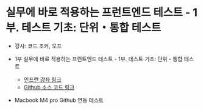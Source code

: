# 실무에 바로 적용하는 프런트엔드 테스트 - 1부. 테스트 기초: 단위・통합 테스트

* 강사: 코드 조커, 오프
* 1부 실무에 바로 적용하는 프런트엔드 테스트 - 1부. 테스트 기초: 단위・통합 테스트
  * [인프런 강좌 링크](https://www.inflearn.com/course/%EC%8B%A4%EB%AC%B4%EC%A0%81%EC%9A%A9-%ED%94%84%EB%9F%B0%ED%8A%B8%EC%97%94%EB%93%9C-%ED%85%8C%EC%8A%A4%ED%8A%B8-1%EB%B6%80/dashboard)
  * [Github 소스 코드 링크](https://github.com/practical-fe-testing/test-example-shopping-mall)

* Macbook M4 pro Github 연동 테스트
